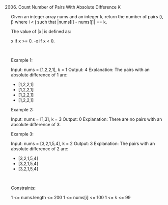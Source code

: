 2006. Count Number of Pairs With Absolute Difference K

Given an integer array nums and an integer k, return the number of pairs (i, j) where i < j such that |nums[i] - nums[j]| == k.

The value of |x| is defined as:

x if x >= 0.
-x if x < 0.

 

Example 1:

Input: nums = [1,2,2,1], k = 1
Output: 4
Explanation: The pairs with an absolute difference of 1 are:
- [1,2,2,1]
- [1,2,2,1]
- [1,2,2,1]
- [1,2,2,1]


Example 2:

Input: nums = [1,3], k = 3
Output: 0
Explanation: There are no pairs with an absolute difference of 3.


Example 3:

Input: nums = [3,2,1,5,4], k = 2
Output: 3
Explanation: The pairs with an absolute difference of 2 are:
- [3,2,1,5,4]
- [3,2,1,5,4]
- [3,2,1,5,4]


 

Constraints:

1 <= nums.length <= 200
1 <= nums[i] <= 100
1 <= k <= 99